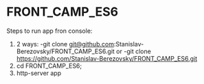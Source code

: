# FRONT_CAMP_ES6

Steps to run app fron console:
1)	2 ways:
-git clone git@github.com:Stanislav-Berezovsky/FRONT_CAMP_ES6.git
	or
-git clone https://github.com/Stanislav-Berezovsky/FRONT_CAMP_ES6.git
2) cd FRONT_CAMP_ES6;
3) http-server app